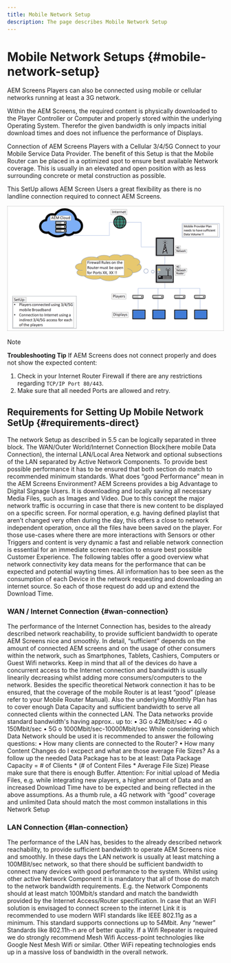 ```yaml
---
title: Mobile Network Setup
description: The page describes Mobile Network Setup
---
```


# Mobile Network Setups {#mobile-network-setup}

AEM Screens Players can also be connected using mobile or cellular networks running at least a 3G network.

Within the AEM Screens, the required content is physically downloaded to the Player Controller or Computer and properly stored within the underlying Operating System. Therefor the given bandwidth is only impacts initial download times and does not influence the performance of Displays.

Connection of AEM Screens Players with a Cellular 3/4/5G Connect to your Mobile Service Data Provider. The benefit of this Setup is that the Mobile Router can be placed in a optimized spot to ensure best available Network coverage. This is usually in an elevated and open position with as less surrounding concrete or metal construction as possible.

This SetUp allows AEM Screen Users a great flexibility as there is no landline connection required to connect AEM Screens.

![](/help/using/assets/mobile-network-1.png)

>[!NOTE]
>**Troubleshooting Tip**
>If AEM Screens does not connect properly and does not show the expected content:
>
>1. Check in your Internet Router Firewall if there are any restrictions regarding `TCP/IP Port 80/443`.
>1. Make sure that all needed Ports are allowed and retry.


## Requirements for Setting Up Mobile Network SetUp {#requirements-direct}

The network Setup as described in 5.5 can be logically separated in three block. The WAN/Outer World/Internet Connection Block(here mobile Data Connection), the internal LAN/Local Area Network and optional subsections of the LAN separated by Active Network Components.
To provide best possible performance it has to be ensured that both section do match to recommended minimum standards.
What does “good Performance” mean in the AEM Screens Environment?
AEM Screens provides a big Advantage to Digital Signage Users. It is downloading and locally saving all necessary Media Files, such as Images and Video. Due to this concept the major network traffic is occurring in case that there is new content to be displayed on a specific screen.
For normal operation, e.g. having defined playlist that aren’t changed very often during the day, this offers a close to network independent operation, once all the files have been saved on the player.
For those use-cases where there are more interactions with Sensors or other Triggers and content is very dynamic a fast and reliable network connection is essential for an immediate screen reaction to ensure best possible Customer Experience.
The following tables offer a good overview what network connectivity key data means for the performance that can be expected and potential wayting times.
All information has to bee seen as the consumption of each Device in the network requesting and downloading an internet source. So each of those request do add up and extend the Download Time.


### WAN / Internet Connection {#wan-connection}

The performance of the Internet Connection has, besides to the already described network reachability, to provide sufficient bandwidth to operate AEM Screens nice and smoothly. In detail, “sufficient” depends on the amount of connected AEM screens and on the usage of other consumers within the network, such as Smartphones, Tablets, Cashiers, Computers or Guest Wifi networks.
Keep in mind that all of the devices do have a concurrent access to the Internet connection and bandwidth is usually linearily decreasing whilst adding more consumers/computers to the network.
Besides the specific theoretical Network connection it has to be ensured, that the coverage of the mobile Router is at least “good” (please refer to your Mobile Router Manual). Also the underlying Monthly Plan has to cover enough Data Capacity and sufficient bandwidth to serve all connected clients within the connected LAN.
The Data networks provide standard bandwidth's having approx.. up to:
• 3G
o 42Mbit/sec
• 4G
o 150Mbit/sec
• 5G
o 1000Mbit/sec-10000Mbit/sec
While considering which Data Network should be used it is recommended to answer the following questions:
• How many clients are connected to the Router?
• How many Content Changes do I excpect and what are those average File Sizes?
As a follow up the needed Data Package has to be at least:
Data Package Capacity = # of Clients * (# of Content Files * Average File Size)
Please make sure that there is enough Buffer.
Attention: For initial upload of Media Files, e.g. while integrating new players, a higher amount of Data and an increased Download Time have to be expected and being reflected in the above assumptions.
As a thumb rule, a 4G network with “good” coverage and unlimited Data should match the most common installations in this Network Setup


### LAN Connection {#lan-connection}

The performance of the LAN has, besides to the already described network reachability, to provide sufficient bandwidth to operate AEM Screens nice and smoothly. In these days the LAN network is usually at least matching a 100MBit/sec network, so that there should be sufficient bandwidth to connect many devices with good performance to the system. Whilst using other active Network Component it is mandatory that all of those do match to the network bandwidth requirements. E.g. the Network Components should at least match 100Mbit/s standard and match the bandwidth provided by the Internet Access/Router specification.
In case that an WiFI solution is envisaged to connect screen to the internet Link it is recommended to use modern WIFI standards like IEEE 802.11g as a minimum. This standard supports connections up to 54Mbit. Any “newer” Standards like 802.11h-n are of better quality. If a Wifi Repeater is required we do strongly recommend Mesh Wifi Access-point technologies like Google Nest Mesh Wifi or similar.
Other WiFi repeating technologies ends up in a massive loss of bandwidth in the overall network.

